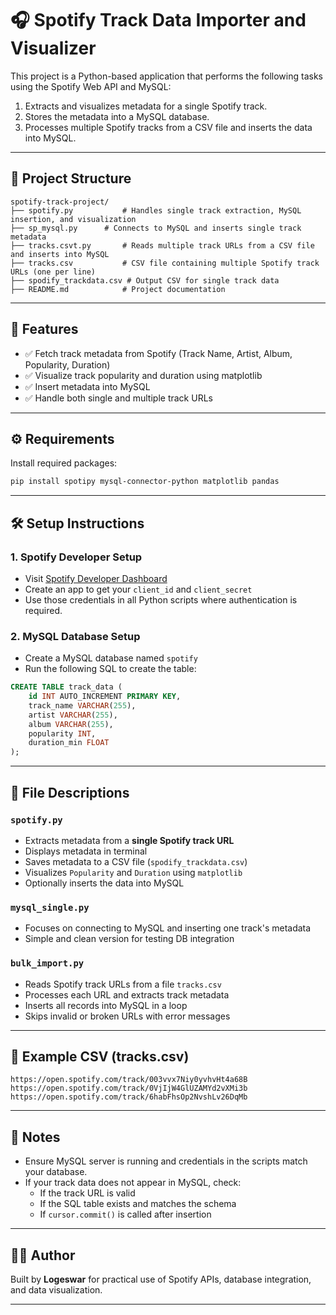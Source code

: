 
# 🎧 Spotify Track Data Importer and Visualizer

This project is a Python-based application that performs the following tasks using the Spotify Web API and MySQL:

1. Extracts and visualizes metadata for a single Spotify track.
2. Stores the metadata into a MySQL database.
3. Processes multiple Spotify tracks from a CSV file and inserts the data into MySQL.

---

## 📁 Project Structure

```
spotify-track-project/
├── spotify.py           # Handles single track extraction, MySQL insertion, and visualization
├── sp_mysql.py      # Connects to MySQL and inserts single track metadata
├── tracks.csvt.py       # Reads multiple track URLs from a CSV file and inserts into MySQL
├── tracks.csv           # CSV file containing multiple Spotify track URLs (one per line)
├── spodify_trackdata.csv # Output CSV for single track data
├── README.md            # Project documentation
```

---

## 🚀 Features

- ✅ Fetch track metadata from Spotify (Track Name, Artist, Album, Popularity, Duration)
- ✅ Visualize track popularity and duration using matplotlib
- ✅ Insert metadata into MySQL
- ✅ Handle both single and multiple track URLs

---

## ⚙️ Requirements

Install required packages:

```bash
pip install spotipy mysql-connector-python matplotlib pandas
```

---

## 🛠️ Setup Instructions

### 1. Spotify Developer Setup

- Visit [Spotify Developer Dashboard](https://developer.spotify.com/dashboard)
- Create an app to get your `client_id` and `client_secret`
- Use those credentials in all Python scripts where authentication is required.

### 2. MySQL Database Setup

- Create a MySQL database named `spotify`
- Run the following SQL to create the table:

```sql
CREATE TABLE track_data (
    id INT AUTO_INCREMENT PRIMARY KEY,
    track_name VARCHAR(255),
    artist VARCHAR(255),
    album VARCHAR(255),
    popularity INT,
    duration_min FLOAT
);
```

---

## 🧪 File Descriptions

### `spotify.py`
- Extracts metadata from a **single Spotify track URL**
- Displays metadata in terminal
- Saves metadata to a CSV file (`spodify_trackdata.csv`)
- Visualizes `Popularity` and `Duration` using `matplotlib`
- Optionally inserts the data into MySQL

### `mysql_single.py`
- Focuses on connecting to MySQL and inserting one track's metadata
- Simple and clean version for testing DB integration

### `bulk_import.py`
- Reads Spotify track URLs from a file `tracks.csv`
- Processes each URL and extracts track metadata
- Inserts all records into MySQL in a loop
- Skips invalid or broken URLs with error messages

---

## 📂 Example CSV (tracks.csv)

```
https://open.spotify.com/track/003vvx7Niy0yvhvHt4a68B
https://open.spotify.com/track/0VjIjW4GlUZAMYd2vXMi3b
https://open.spotify.com/track/6habFhsOp2NvshLv26DqMb
```

---

## 📌 Notes

- Ensure MySQL server is running and credentials in the scripts match your database.
- If your track data does not appear in MySQL, check:
  - If the track URL is valid
  - If the SQL table exists and matches the schema
  - If `cursor.commit()` is called after insertion

---

## 👨‍💻 Author

Built by **Logeswar** for practical use of Spotify APIs, database integration, and data visualization.

---

